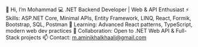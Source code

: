 👋 Hi, I’m Mohammad
💻 .NET Backend Developer | Web & API Enthusiast
⚡ Skills: ASP.NET Core, Minimal APIs, Entity Framework, LINQ, React, Formik, Bootstrap, SQL, Postman
🌱 Learning: Advanced React patterns, TypeScript, modern web dev practices
💞️ Collaboration: Open to .NET Web API & Full-Stack projects
📫 Contact: m.aminikhalkhaali@gmail.com
